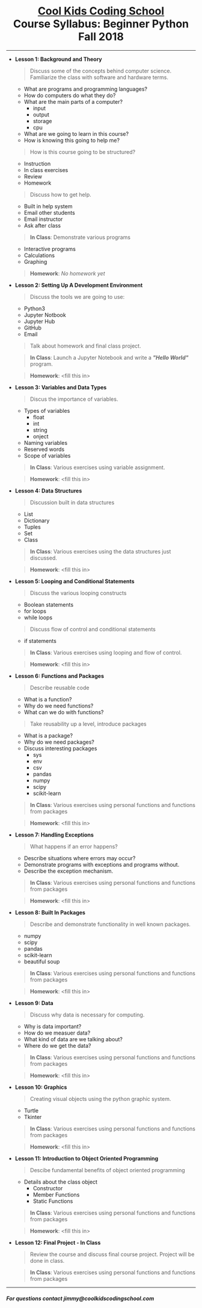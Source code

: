 # <center>[**Cool Kids Coding School**](http://www.coolkidscodingschool.com)<br>Course Syllabus: **Beginner Python**<br>  Fall 2018
---

+ **Lesson 1:  Background and Theory**
  > Discuss some of the concepts behind computer science.  
    Familiarize the class with software and hardware terms.  
    + What are programs and programming languages?
    + How do computers do what they do?  
    + What are the main parts of a computer?  
      + input
      + output
      + storage
      + cpu
    + What are we going to learn in this course?  
    + How is knowing this going to help me?
  > How is this course going to be structured?
  + Instruction
  + In class exercises
  + Review
  + Homework
  > Discuss how to get help.
  + Built in help system
  + Email other students
  + Email instructor
  + Ask after class
  
  > **In Class**: Demonstrate various programs
  + Interactive programs
  + Calculations
  + Graphing
  > **Homework**: _No homework yet_

+ **Lesson 2:  Setting Up A Development Environment**
  > Discuss the tools we are going to use:
  + Python3
  + Jupyter Notbook
  + Jupyter Hub
  + GitHub
  + Email
  > Talk about homework and final class project.

  > **In Class**: Launch a Jupyter Notebook and write a **_"Hello World"_** program.

  > **Homework**: \<fill this in>

+ **Lesson 3: Variables and Data Types**
  > Discus the importance of variables.  

  + Types of variables
    + float
    + int
    + string
    + onject
  + Naming variables
  + Reserved words
  + Scope of variables

  > **In Class**: Various exercises using variable assignment.

  > **Homework**: \<fill this in>

+ **Lesson 4: Data Structures**
  > Discussion built in data structures
  + List
  + Dictionary
  + Tuples
  + Set
  + Class
  > **In Class**: Various exercises using the data structures just discussed.

  > **Homework**: \<fill this in>

+ **Lesson 5:  Looping and Conditional Statements**
  > Discuss the various looping constructs
  + Boolean statements
  + for loops
  + while loops

  > Discuss flow of control and conditional statements
  + if statements

  > **In Class**: Various exercises using looping and flow of control.

  > **Homework**: \<fill this in>

+ **Lesson 6:  Functions and Packages**
  > Describe reusable code
  + What is a function?
  + Why do we need functions?
  + What can we do with functions?

  > Take reusability up a level, introduce packages
    + What is a package?
    + Why do we need packages?
    + Discuss interesting packages
      + sys
      + env
      + csv
      + pandas
      + numpy
      + scipy
      + scikit-learn

  > **In Class**: Various exercises using personal functions and functions from packages

  > **Homework**: \<fill this in>

+ **Lesson 7:  Handling Exceptions**
  > What happens if an error happens?
  
  + Describe situations where errors may occur?
  + Demonstrate programs with exceptions and programs without.
  + Describe the exception mechanism.
  > **In Class**: Various exercises using personal functions and functions from packages

  > **Homework**: \<fill this in>

+ **Lesson 8: Built In Packages**
  > Describe and demonstrate functionality in well known packages.
  + numpy
  + scipy
  + pandas
  + scikit-learn
  + beautiful soup

  > **In Class**: Various exercises using personal functions and functions from packages

  > **Homework**: \<fill this in>

+ **Lesson 9:  Data**
  > Discuss why data is necessary for computing.
  + Why is data important?
  + How do we measuer data?
  + What kind of data are we talking about?
  + Where do we get the data?

  > **In Class**: Various exercises using personal functions and functions from packages

  > **Homework**: \<fill this in>

+ **Lesson 10: Graphics**
  > Creating visual objects using the python graphic system.
  + Turtle
  + Tkinter

  > **In Class**: Various exercises using personal functions and functions from packages

  > **Homework**: \<fill this in>

+ **Lesson 11:  Introduction to Object Oriented Programming**
  > Descibe fundamental benefits of object oriented programming
  + Details about the class object
    + Constructor
    + Member Functions
    + Static Functions

  > **In Class**: Various exercises using personal functions and functions from packages

  > **Homework**: \<fill this in>

+ **Lesson 12: Final Project - In Class**
  > Review the course and discuss final course project.  Project will be done in class.

  > **In Class**: Various exercises using personal functions and functions from packages

---
##### For questions contact _jimmy@coolkidscodingschool.com_

  
